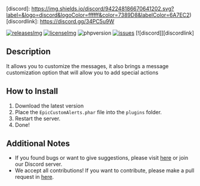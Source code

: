 [releases]: https://github.com/David-pm-pl/EpicCustomAlerts/releases/latest
[releasesImg]: https://img.shields.io/github/v/release/David-pm-pl/EpicCustomAlerts.svg?color=blue&include_prereleases&label=git-releases&style=for-the-badge
[license]: https://github.com/David-pm-pl/EpicCustomAlerts/blob/master/LICENSE
[licenseImg]: https://img.shields.io/github/license/David-pm-pl/EpicCustomAlerts.svg?style=for-the-badge
[issues]: https://img.shields.io/github/issues/David-pm-pl/EpicCustomAlerts.svg?color=yellow&style=for-the-badge
[phpversion]: https://img.shields.io/badge/PHP-8.0%2B-red?style=for-the-badge
[issueslink]: https://github.com/David-pm-pl/EpicCustomAlerts/issues
[discord]: https://img.shields.io/discord/942248186670641202.svg?label=&logo=discord&logoColor=ffffff&color=7389D8&labelColor=6A7EC2)
[discordlink]: https://discord.gg/34PC5u9W

[![releasesImg]][releases] [![licenseImg]][license] ![phpversion] [![issues]][issueslink] [![discord]][discordlink]

## Description
It allows you to customize the messages, it also brings a message customization option that will allow you to add special actions

## How to Install

1. Download the latest version
2. Place the `EpicCustomAlerts.phar` file into the `plugins` folder.
3. Restart the server.
4. Done!

## Additional Notes

- If you found bugs or want to give suggestions, please visit <a href="https://github.com/David-pm-pl/EpicCustomAlerts/issues">here</a> or join our Discord server.
- We accept all contributions! If you want to contribute, please make a pull request in <a href="https://github.com/David-pm-pl/EpicCustomAlerts/pulls">here</a>.